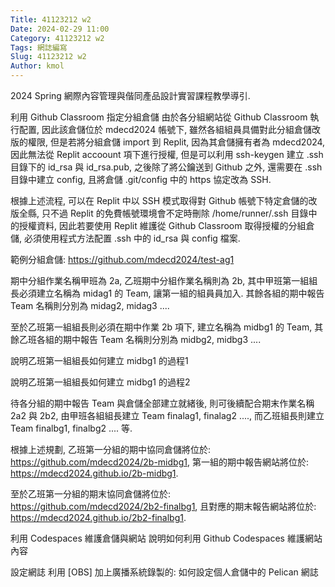 ```yaml
---
Title: 41123212 w2
Date: 2024-02-29 11:00
Category: 41123212 w2
Tags: 網誌編寫
Slug: 41123212 w2
Author: kmol
---
```


2024 Spring 網際內容管理與偕同產品設計實習課程教學導引.

<!-- PELICAN_END_SUMMARY -->
利用 Github Classroom 指定分組倉儲
由於各分組網站從 Github Classroom 執行配置, 因此該倉儲位於 mdecd2024 帳號下, 雖然各組組員具備對此分組倉儲改版的權限, 但是若將分組倉儲 import 到 Replit, 因為其倉儲擁有者為 mdecd2024, 因此無法從 Replit accoount 項下進行授權, 但是可以利用 ssh-keygen 建立 .ssh 目錄下的 id_rsa 與 id_rsa.pub, 之後除了將公鑰送到 Github 之外, 還需要在 .ssh 目錄中建立 config, 且將倉儲 .git/config 中的 https 協定改為 SSH.

根據上述流程, 可以在 Replit 中以 SSH 模式取得對 Github 帳號下特定倉儲的改版全縣, 只不過 Replit 的免費帳號環境會不定時刪除 /home/runner/.ssh 目錄中的授權資料, 因此若要使用 Replit 維護從 Github Classroom 取得授權的分組倉儲, 必須使用程式方法配置 .ssh 中的 id_rsa 與 config 檔案.

範例分組倉儲: https://github.com/mdecd2024/test-ag1

期中分組作業名稱甲班為 2a, 乙班期中分組作業名稱則為 2b, 其中甲班第一組組長必須建立名稱為 midag1 的 Team, 讓第一組的組員員加入. 其餘各組的期中報告 Team 名稱則分別為 midag2, midag3 ....

至於乙班第一組組長則必須在期中作業 2b 項下, 建立名稱為 midbg1 的 Team, 其餘乙班各組的期中報告 Team 名稱則分別為 midbg2, midbg3 ....

說明乙班第一組組長如何建立 midbg1 的過程1

說明乙班第一組組長如何建立 midbg1 的過程2

待各分組的期中報告 Team 與倉儲全部建立就緒後, 則可後續配合期末作業名稱 2a2 與 2b2, 由甲班各組組長建立 Team finalag1, finalag2 ...., 而乙班組長則建立 Team finalbg1, finalbg2 .... 等.

根據上述規劃, 乙班第一分組的期中協同倉儲將位於: https://github.com/mdecd2024/2b-midbg1, 第一組的期中報告網站將位於: https://mdecd2024.github.io/2b-midbg1.

至於乙班第一分組的期末協同倉儲將位於: https://github.com/mdecd2024/2b2-finalbg1, 且對應的期末報告網站將位於: https://mdecd2024.github.io/2b2-finalbg1.

利用 Codespaces 維護倉儲與網站
說明如何利用 Github Codespaces 維護網站內容

設定網誌
利用 [OBS] 加上廣播系統錄製的: 如何設定個人倉儲中的 Pelican 網誌